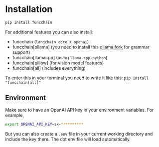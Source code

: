 # Installation

```bash
pip install funcchain
```

For additional features you can also install:

- funcchain  (`langchain_core + openai`)
- funcchain[ollama]  (you need to install this [ollama fork]() for grammar support)
- funcchain[llamacpp]  (using `llama-cpp-python`)
- funcchain[pillow]  (for vision model features)
- funcchain[all]  (includes everything)

To enter this in your terminal you need to write it like this:
`pip install "funcchain[all]"`

## Environment

Make sure to have an OpenAI API key in your environment variables. For example,

```bash
export OPENAI_API_KEY=sk-**********
```

But you can also create a `.env` file in your current working directory and include the key there.
The dot env file will load automatically.

